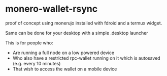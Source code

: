 # monero-wallet-rsync
proof of concept using monerujo installed with fdroid and a termux widget. 

Same can be done for your desktop with a simple .desktop launcher 

This is for people who:
- Are running a full node on a low powered device
- Who also have a restricted rpc-wallet running on it which is autosaved (e.g. every 10 minutes)
- That wish to access the wallet on a mobile device
